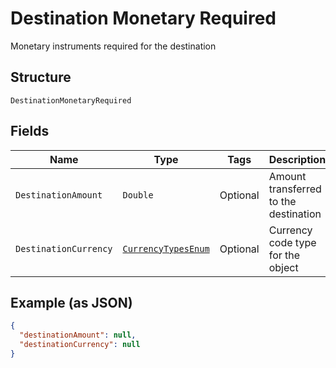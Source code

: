 
# Destination Monetary Required

Monetary instruments required for the destination

## Structure

`DestinationMonetaryRequired`

## Fields

| Name | Type | Tags | Description | Getter | Setter |
|  --- | --- | --- | --- | --- | --- |
| `DestinationAmount` | `Double` | Optional | Amount transferred to the destination | Double getDestinationAmount() | setDestinationAmount(Double destinationAmount) |
| `DestinationCurrency` | [`CurrencyTypesEnum`](../../doc/models/currency-types-enum.md) | Optional | Currency code type for the object | CurrencyTypesEnum getDestinationCurrency() | setDestinationCurrency(CurrencyTypesEnum destinationCurrency) |

## Example (as JSON)

```json
{
  "destinationAmount": null,
  "destinationCurrency": null
}
```

